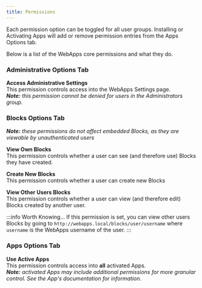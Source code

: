```yaml
---
title: Permissions
---
```


Each permission option can be toggled for all user groups. Installing or Activating Apps will add or remove permission entries from the
Apps Options tab.

Below is a list of the WebApps core permissions and what they do.

### Administrative Options Tab

**Access Administrative Settings**<br />
This permission controls access into the WebApps Settings page.<br />
_**Note:** this permission cannot be denied for users in the Administrators group._

### Blocks Options Tab
_**Note:** these permissions do not affect embedded Blocks, as they are viewable by unauthenticated users_

**View Own Blocks**<br />
This permission controls whether a user can see (and therefore use) Blocks they have created.

**Create New Blocks**<br />
This permission controls whether a user can create new Blocks

**View Other Users Blocks**<br />
This permission controls whether a user can view (and therefore edit) Blocks created by another user.<br />

:::info Worth Knowing...
If this permission is set, you can view other users Blocks by going to `http://webapps.local/blocks/user/username`
where `username` is the WebApps username of the user.
:::

### Apps Options Tab

**Use Active Apps**<br />
This permission controls access into **all** activated Apps.<br />
_**Note:** activated Apps may include additional permissions for more granular control. See the App's documentation for information._
